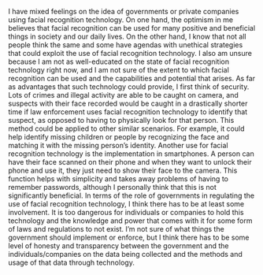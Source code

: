 I have mixed feelings on the idea of governments or private companies using facial recognition technology. On one hand, the optimism in me believes that facial recognition can be used for many positive and beneficial things in society and our daily lives. On the other hand, I know that not all people think the same and some have agendas with unethical strategies that could exploit the use of facial recognition technology. I also am unsure because I am not as well-educated on the state of facial recognition technology right now, and I am not sure of the extent to which facial recognition can be used and the capabilities and potential that arises. As far as advantages that such technology could provide, I first think of security. Lots of crimes and illegal activity are able to be caught on camera, and suspects with their face recorded would be caught in a drastically shorter time if law enforcement uses facial recognition technology to identify that suspect, as opposed to having to physically look for that person. This method could be applied to other similar scenarios. For example, it could help identify missing children or people by recognizing the face and matching it with the missing person’s identity. Another use for facial recognition technology is the implementation in smartphones. A person can have their face scanned on their phone and when they want to unlock their phone and use it, they just need to show their face to the camera. This function helps with simplicity and takes away problems of having to remember passwords, although I personally think that this is not significantly beneficial. In terms of the role of governments in regulating the use of facial recognition technology, I think there has to be at least some involvement. It is too dangerous for individuals or companies to hold this technology and the knowledge and power that comes with it for some form of laws and regulations to not exist. I’m not sure of what things the government should implement or enforce, but I think there has to be some level of honesty and transparency between the government and the individuals/companies on the data being collected and the methods and usage of that data through technology.
